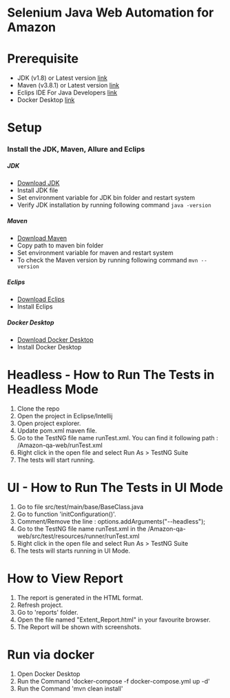 # Selenium Java Web Automation for Amazon
# Prerequisite 
  - JDK (v1.8) or Latest version [link](https://www.oracle.com/java/technologies/javase/javase8u211-later-archive-downloads.html) 
  - Maven (v3.8.1) or Latest version [link](https://maven.apache.org/download.cgi) 
  - Eclips IDE For Java Developers [link](https://www.eclipse.org/downloads/)
  - Docker Desktop [link](https://www.docker.com/products/docker-desktop/)	
  
# Setup
### Install the JDK, Maven, Allure and Eclips
##### JDK 
  - [Download JDK](https://www.oracle.com/java/technologies/javase/javase8u211-later-archive-downloads.html)
  - Install JDK file 
  - Set environment variable for JDK bin folder and restart system
  - Verify JDK installation by running following command `java -version`
  
##### Maven 
  - [Download  Maven](https://maven.apache.org/download.cgi) 
  - Copy path to maven bin folder
  - Set environment variable for maven and restart system
  - To check the Maven version by running following command `mvn --version`
  
##### Eclips
  - [Download Eclips](https://www.eclipse.org/downloads/)
  - Install Eclips
  
##### Docker Desktop 
  - [Download  Docker Desktop](https://docs.docker.com/desktop/install/windows-install/)
   - Install Docker Desktop

# Headless - How to Run The Tests in Headless Mode

1. Clone the repo
2. Open the project in Eclipse/Intellij
3. Open project explorer.
4. Update pom.xml maven file.
5. Go to the TestNG file name runTest.xml. You can find it following path : /Amazon-qa-web/runTest.xml
6. Right click in the open file and select Run As > TestNG Suite
7. The tests will start running.

# UI - How to Run The Tests in UI Mode

1. Go to file src/test/main/base/BaseClass.java
2. Go to function 'initConfiguration()'.
3. Comment/Remove the line : 
options.addArguments("--headless");
4. Go to the TestNG file name runTest.xml in the /Amazon-qa-web/src/test/resources/runner/runTest.xml
5. Right click in the open file and select Run As > TestNG Suite
6. The tests will starts running in UI Mode.

# How to View Report

1. The report is generated in the HTML format.
2. Refresh project.
3. Go to 'reports' folder.
4. Open the file named "Extent_Report.html" in your favourite browser.
5. The Report will be shown with screenshots.

# Run via docker

1. Open Docker Desktop
2. Run the Command 'docker-compose -f docker-compose.yml up -d'
3. Run the Command 'mvn clean install'
